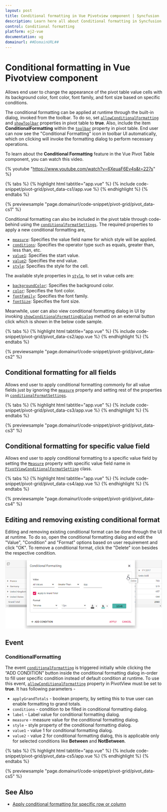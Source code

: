 ```yaml
---
layout: post
title: Conditional formatting in Vue Pivotview component | Syncfusion
description: Learn here all about Conditional formatting in Syncfusion Vue Pivotview component of Syncfusion Essential JS 2 and more.
control: Conditional formatting 
platform: ej2-vue
documentation: ug
domainurl: ##DomainURL##
---
```


# Conditional formatting in Vue Pivotview component

Allows end user to change the appearance of the pivot table value cells with its background color, font color, font family, and font size based on specific conditions.

The conditional formatting can be applied at runtime through the built-in dialog, invoked from the toolbar. To do so, set [`allowConditionalFormatting`](https://ej2.syncfusion.com/vue/documentation/api/pivotview/#allowconditionalformatting) and [`showToolbar`](https://ej2.syncfusion.com/vue/documentation/api/pivotview/#showtoolbar) properties in pivot table to **true**. Also, include the item **ConditionalFormatting** within the [`toolbar`](https://ej2.syncfusion.com/vue/documentation/api/pivotview/#toolbar) property in pivot table. End user can now see the "Conditional Formatting" icon in toolbar UI automatically, which on clicking will invoke the formatting dialog to perform necessary operations.

To learn about the **Conditional Formatting** feature in the Vue Pivot Table component, you can watch this video.

{% youtube "https://www.youtube.com/watch?v=6XeuaF6Ev4s&t=227s" %}

{% tabs %}
{% highlight html tabtitle="app.vue" %}
{% include code-snippet/pivot-grid/pivot_data-cs1/app.vue %}
{% endhighlight %}
{% endtabs %}
        
{% previewsample "page.domainurl/code-snippet/pivot-grid/pivot_data-cs1" %}

Conditional formatting can also be included in the pivot table through code-behind using the [`conditionalFormatSettings`](https://ej2.syncfusion.com/vue/documentation/api/pivotview/iConditionalFormatSettings/#iconditionalformatsettings). The required properties to apply a new conditional formatting are,

* [`measure`](https://ej2.syncfusion.com/vue/documentation/api/pivotview/iConditionalFormatSettings/#measure): Specifies the value field name for which style will be applied.
* [`conditions`](https://ej2.syncfusion.com/vue/documentation/api/pivotview/iConditionalFormatSettings/#conditions): Specifies the operator type such as equals, greater than, less than, etc.
* [`value1`](https://ej2.syncfusion.com/vue/documentation/api/pivotview/iConditionalFormatSettings/#value1): Specifies the start value.
* [`value2`](https://ej2.syncfusion.com/vue/documentation/api/pivotview/iConditionalFormatSettings/#value2): Specifies the end value.
* [`style`](https://ej2.syncfusion.com/vue/documentation/api/pivotview/iConditionalFormatSettings/#style): Specifies the style for the cell.

The available style properties in [`style`](https://ej2.syncfusion.com/vue/documentation/api/pivotview/iConditionalFormatSettings/#style), to set in value cells are:

* [`backgroundColor`](https://ej2.syncfusion.com/vue/documentation/api/pivotview/iStyle/#backgroundcolor): Specifies the background color.
* [`color`](https://ej2.syncfusion.com/vue/documentation/api/pivotview/iStyle/#color): Specifies the font color.
* [`fontFamily`](https://ej2.syncfusion.com/vue/documentation/api/pivotview/iStyle/#fontfamily): Specifies the font family.
* [`fontSize`](https://ej2.syncfusion.com/vue/documentation/api/pivotview/iStyle/#fontsize): Specifies the font size.

Meanwhile, user can also view conditional formatting dialog in UI by invoking [`showConditionalFormattingDialog`](https://ej2.syncfusion.com/vue/documentation/api/pivotview/#showconditionalformattingdialog) method on an external button click which is shown in the below code sample.

{% tabs %}
{% highlight html tabtitle="app.vue" %}
{% include code-snippet/pivot-grid/pivot_data-cs2/app.vue %}
{% endhighlight %}
{% endtabs %}
        
{% previewsample "page.domainurl/code-snippet/pivot-grid/pivot_data-cs2" %}

## Conditional formatting for all fields

Allows end user to apply conditional formatting commonly for all value fields just by ignoring the [`measure`](https://ej2.syncfusion.com/vue/documentation/api/pivotview/conditionalFormatSettings/#measure) property and setting rest of the properties in [`conditionalFormatSettings`](https://ej2.syncfusion.com/vue/documentation/api/pivotview/conditionalFormatSettings/).

{% tabs %}
{% highlight html tabtitle="app.vue" %}
{% include code-snippet/pivot-grid/pivot_data-cs3/app.vue %}
{% endhighlight %}
{% endtabs %}
        
{% previewsample "page.domainurl/code-snippet/pivot-grid/pivot_data-cs3" %}

## Conditional formatting for specific value field

Allows end user to apply conditional formatting to a specific value field by setting the [`Measure`](https://help.syncfusion.com/cr/blazor/Syncfusion.EJ2.Blazor~Syncfusion.EJ2.Blazor.PivotView.PivotViewConditionalFormatSetting~Measure.html) property with specific value field name in [`PivotViewConditionalFormatSetting`](https://help.syncfusion.com/cr/blazor/Syncfusion.EJ2.Blazor~Syncfusion.EJ2.Blazor.PivotView.PivotViewConditionalFormatSetting_properties.html) class.

{% tabs %}
{% highlight html tabtitle="app.vue" %}
{% include code-snippet/pivot-grid/pivot_data-cs4/app.vue %}
{% endhighlight %}
{% endtabs %}
        
{% previewsample "page.domainurl/code-snippet/pivot-grid/pivot_data-cs4" %}

## Editing and removing existing conditional format

Editing and removing existing conditional format can be done through the UI at runtime. To do so, open the conditional formatting dialog and edit the "Value", "Condition" and "Format" options based on user requirement and click "OK". To remove a conditional format, click the "Delete" icon besides the respective condition.  

![output](images/cformatting_remove.png)

## Event

### ConditionalFormatting

The event [`conditionalFormatting`](https://ej2.syncfusion.com/vue/documentation/api/pivotview/#conditionalformatting) is triggered initially while clicking the “ADD CONDITION” button inside the conditional formatting dialog in-order to fill user specific condition instead of default condition at runtime. To use this event, [`allowConditionalFormatting`](https://ej2.syncfusion.com/vue/documentation/api/pivotview/#allowconditionalformatting) property in PivotView must be set to **true**. It has following parameters -

* `applyGrandTotals` - boolean property, by setting this to true user can enable formatting to grand totals.
* `conditions` - condition to be filled in conditional formatting dialog.
* `label` - Label value for conditional formatting dialog.
* `measure` - measure value for the conditional formatting dialog.
* `style` - style property of the conditional formatting dialog.
* `value1` - value 1 for conditional formatting dialog.
* `value2` - value 2 for conditional formatting dialog, this is applicable only for selected conditions like **Between** and **NotBetween**.

{% tabs %}
{% highlight html tabtitle="app.vue" %}
{% include code-snippet/pivot-grid/pivot_data-cs5/app.vue %}
{% endhighlight %}
{% endtabs %}
        
{% previewsample "page.domainurl/code-snippet/pivot-grid/pivot_data-cs5" %}

## See Also

* [Apply conditional formatting for specific row or column](./how-to/apply-conditional-formatting-for-specific-row-or-column)